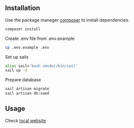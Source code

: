 ## Installation

Use the package manager [composer](https://getcomposer.org/installer) to install dependencies.

```bash
composer install
```

Create .env file from .env.example

```bash
cp .env.example .env
```

Set up sails

```bash
alias sail='bash vendor/bin/sail'
sail up -d
```
Prepare database

```bash
sail artisan migrate
sail artisan db:seed
```

## Usage

Check [local website](http://localhost)


